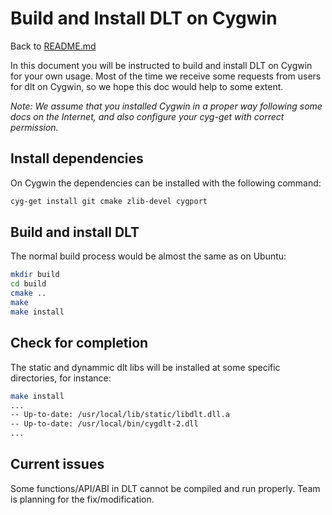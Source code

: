 # Build and Install DLT on Cygwin
Back to [README.md](../README.md)

In this document you will be instructed to build and install DLT on Cygwin
for your own usage. Most of the time we receive some requests from users for
dlt on Cygwin, so we hope this doc would help to some extent.

*Note: We assume that you installed Cygwin in a proper way
following some docs on the Internet, and also configure your
cyg-get with correct permission.*

## Install dependencies
On Cygwin the dependencies can be installed with the following command:

```bash
cyg-get install git cmake zlib-devel cygport
```
## Build and install DLT
The normal build process would be almost the same as on Ubuntu:

```bash
mkdir build
cd build
cmake ..
make
make install

```
## Check for completion
The static and dynammic dlt libs will be installed at some specific
directories, for instance:
```bash
make install
...
-- Up-to-date: /usr/local/lib/static/libdlt.dll.a
-- Up-to-date: /usr/local/bin/cygdlt-2.dll
...
```
## Current issues
Some functions/API/ABI in DLT cannot be compiled and run properly.
Team is planning for the fix/modification.